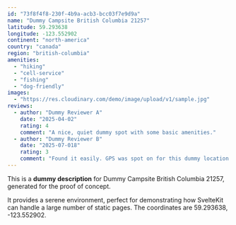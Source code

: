 ```yaml
---
id: "73f8f4f8-230f-4b9a-acb3-bcc03f7e9d9a"
name: "Dummy Campsite British Columbia 21257"
latitude: 59.293638
longitude: -123.552902
continent: "north-america"
country: "canada"
region: "british-columbia"
amenities:
  - "hiking"
  - "cell-service"
  - "fishing"
  - "dog-friendly"
images:
  - "https://res.cloudinary.com/demo/image/upload/v1/sample.jpg"
reviews:
  - author: "Dummy Reviewer A"
    date: "2025-04-02"
    rating: 4
    comment: "A nice, quiet dummy spot with some basic amenities."
  - author: "Dummy Reviewer B"
    date: "2025-07-018"
    rating: 3
    comment: "Found it easily. GPS was spot on for this dummy location."
---
```


This is a **dummy description** for Dummy Campsite British Columbia 21257, generated for the proof of concept.

It provides a serene environment, perfect for demonstrating how SvelteKit can handle a large number of static pages. The coordinates are 59.293638, -123.552902.
